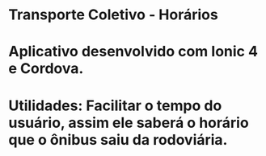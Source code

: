 # Transporte Coletivo - Horários
#
# Aplicativo desenvolvido com Ionic 4 e Cordova.
#
# Utilidades: Facilitar o tempo do usuário, assim ele saberá o horário que o ônibus saiu da rodoviária.
#

